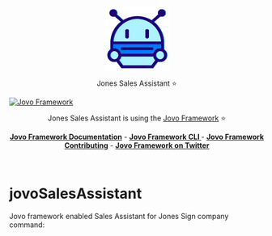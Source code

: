 
<img style="display:block; margin: 0px auto;" src="https://github.com/nickmortensen/jovoSalesAssistant/blob/master/chatboticon-googlehangouts.png" />
<p align="center">Jones Sales Assistant ⭐️</p>


[![Jovo Framework](https://www.jovo.tech/img/github-logo.png)](https://www.jovo.tech)

<p align="center">Jones Sales Assistant is using the  <a href="https://github.com/jovotech/jovo-framework-nodejs">Jovo Framework</a> ⭐️</p>

<p align="center">
<a href="https://www.jovo.tech/framework/docs/"><strong>Jovo Framework Documentation</strong></a> -
<a href="https://github.com/jovotech/jovo-cli"><strong>Jovo Framework CLI </strong></a> - <a href="https://github.com/jovotech/jovo-framework-nodejs/blob/master/CONTRIBUTING.md"><strong>Jovo Framework Contributing</strong></a> - <a href="https://twitter.com/jovotech"><strong>Jovo Framework on Twitter</strong></a></p>
<br/>

# jovoSalesAssistant

Jovo framework enabled Sales Assistant for Jones Sign company
command:




